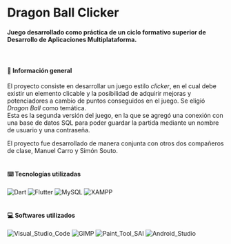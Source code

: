 # Dragon Ball Clicker
#### Juego desarrollado como práctica de un ciclo formativo superior de Desarrollo de Aplicaciones Multiplataforma.<br/>
<br/>

#### 📜 Información general
El proyecto consiste en desarrollar un juego estilo _clicker_, en el cual debe existir un elemento clicable y la posibilidad de adquirir mejoras y potenciadores a cambio de puntos conseguidos en el juego. Se eligió _Dragon Ball_ como temática.<br/>
Esta es la segunda versión del juego, en la que se agregó una conexión con una base de datos SQL para poder guardar la partida mediante un nombre de usuario y una contraseña.<br/>

El proyecto fue desarrollado de manera conjunta con otros dos compañeros de clase, Manuel Carro y Simón Souto.
<br/><br/>
#### ⌨️ Tecnologías utilizadas
![Dart](https://img.shields.io/badge/Dart-0175C2?style=for-the-badge&logo=dart&logoColor=white)
![Flutter](https://img.shields.io/badge/Flutter-01a4f0?style=for-the-badge&logo=flutter&logoColor=white)
![MySQL](https://img.shields.io/badge/MySQL-005C84?style=for-the-badge&logo=mysql&logoColor=white)
![XAMPP](https://img.shields.io/badge/Xampp-F37623?style=for-the-badge&logo=xampp&logoColor=white)
<br/><br/>
#### 💻 Softwares utilizados
![Visual_Studio_Code](https://img.shields.io/badge/Visual_Studio_Code-0078D4?style=for-the-badge&logo=visual%20studio%20code&logoColor=white)
![GIMP](https://img.shields.io/badge/gimp-5C5543?style=for-the-badge&logo=gimp&logoColor=white)
![Paint_Tool_SAI](https://img.shields.io/badge/Paint_Tool_SAI-0175C2?style=for-the-badge)
![Android_Studio](https://img.shields.io/badge/Android_Studio-53961c?style=for-the-badge&logo=android&logoColor=white)
